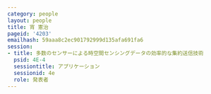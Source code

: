 ```yaml
---
category: people
layout: people
title: 宵 憲治
pageid: '4203'
emailhash: 59aaa8c2ec901792999d135afa691fa6
session:
- title: 多数のセンサーによる時空間センシングデータの効率的な集約送信技術
  psid: 4E-4
  sessiontitle: アプリケーション
  sessionid: 4e
  role: 発表者
---
```

